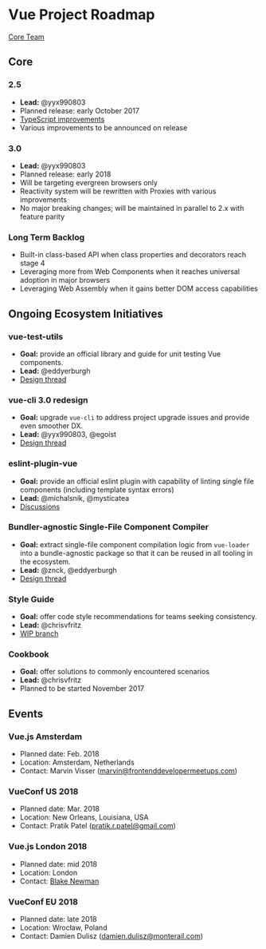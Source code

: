 # Vue Project Roadmap

[Core Team](https://vuejs.org/v2/guide/team.html)

## Core

### 2.5

- **Lead:** @yyx990803
- Planned release: early October 2017
- [TypeScript improvements](https://medium.com/the-vue-point/upcoming-typescript-changes-in-vue-2-5-e9bd7e2ecf08)
- Various improvements to be announced on release

### 3.0

- **Lead:** @yyx990803
- Planned release: early 2018
- Will be targeting evergreen browsers only
- Reactivity system will be rewritten with Proxies with various improvements
- No major breaking changes; will be maintained in parallel to 2.x with feature parity

### Long Term Backlog

- Built-in class-based API when class properties and decorators reach stage 4
- Leveraging more from Web Components when it reaches universal adoption in major browsers
- Leveraging Web Assembly when it gains better DOM access capabilities

## Ongoing Ecosystem Initiatives

### vue-test-utils

- **Goal:** provide an official library and guide for unit testing Vue components.
- **Lead:** @eddyerburgh
- [Design thread](https://github.com/vuejs/vue-test-utils/issues/1)

### vue-cli 3.0 redesign

- **Goal:** upgrade `vue-cli` to address project upgrade issues and provide even smoother DX.
- **Lead:** @yyx990803, @egoist
- [Design thread](https://github.com/vuejs/vue-cli/issues/589)

### eslint-plugin-vue

- **Goal:** provide an official eslint plugin with capability of linting single file components (including template syntax errors)
- **Lead:** @michalsnik, @mysticatea
- [Discussions](https://github.com/vuejs/eslint-plugin-vue/issues)

### Bundler-agnostic Single-File Component Compiler

- **Goal:** extract single-file component compilation logic from `vue-loader` into a bundle-agnostic package so that it can be reused in all tooling in the ecosystem.
- **Lead:** @znck, @eddyerburgh
- [Design thread](https://github.com/vuejs/vue-component-compiler/issues/28)

### Style Guide

- **Goal:** offer code style recommendations for teams seeking consistency.
- **Lead:** @chrisvfritz
- [WIP branch](https://github.com/vuejs/vuejs.org/tree/style-guide)

### Cookbook

- **Goal:** offer solutions to commonly encountered scenarios
- **Lead:** @chrisvfritz
- Planned to be started November 2017

## Events

### Vue.js Amsterdam

- Planned date: Feb. 2018
- Location: Amsterdam, Netherlands
- Contact: Marvin Visser (marvin@frontenddevelopermeetups.com)

### VueConf US 2018

- Planned date: Mar. 2018
- Location: New Orleans, Louisiana, USA
- Contact: Pratik Patel (pratik.r.patel@gmail.com)

### Vue.js London 2018

- Planned date: mid 2018
- Location: London
- Contact: [Blake Newman](https://twitter.com/blakenewman)

### VueConf EU 2018

- Planned date: late 2018
- Location: Wrocław, Poland
- Contact: Damien Dulisz (damien.dulisz@monterail.com)
